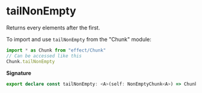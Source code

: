 # tailNonEmpty

Returns every elements after the first.

To import and use `tailNonEmpty` from the "Chunk" module:

```ts
import * as Chunk from "effect/Chunk"
// Can be accessed like this
Chunk.tailNonEmpty
```

**Signature**

```ts
export declare const tailNonEmpty: <A>(self: NonEmptyChunk<A>) => Chunk<A>
```
